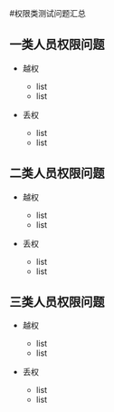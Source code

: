 #权限类测试问题汇总

## 一类人员权限问题
	
- 越权
	+ list
	+ list

- 丢权
	+ list
	+ list 

## 二类人员权限问题
	
- 越权
	+ list
	+ list

- 丢权
	+ list
	+ list

## 三类人员权限问题
	
- 越权
	+ list
	+ list

- 丢权 
	+ list
	+ list